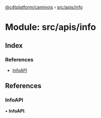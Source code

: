 [@c4tplatform/caminojs](../README.md) › [src/apis/info](src_apis_info.md)

# Module: src/apis/info

## Index

### References

* [InfoAPI](src_apis_info.md#infoapi)

## References

###  InfoAPI

• **InfoAPI**:
